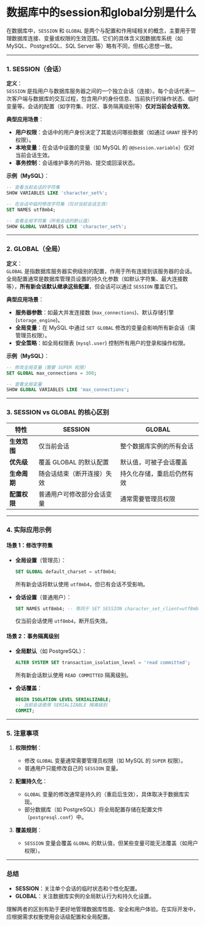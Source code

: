 # 数据库中的session和global分别是什么

在数据库中，`SESSION` 和 `GLOBAL` 是两个与配置和作用域相关的概念，主要用于管理数据库连接、变量或权限的生效范围。它们的具体含义因数据库系统（如 MySQL、PostgreSQL、SQL Server 等）略有不同，但核心思想一致。

---

### **1. SESSION（会话）**
**定义**：  
`SESSION` 是指用户与数据库服务器之间的一个独立会话（连接）。每个会话代表一次客户端与数据库的交互过程，包含用户的身份信息、当前执行的操作状态、临时变量等。会话的配置（如字符集、时区、事务隔离级别等）**仅对当前会话有效**。

**典型应用场景**：  
- **用户权限**：会话中的用户身份决定了其能访问哪些数据（如通过 `GRANT` 授予的权限）。  
- **本地变量**：在会话中设置的变量（如 MySQL 的 `@@session.variable`）仅对当前会话生效。  
- **事务控制**：会话维护事务的开始、提交或回滚状态。  

**示例（MySQL）**：  
```sql
-- 查看当前会话的字符集
SHOW VARIABLES LIKE 'character_set%';

-- 在会话中临时修改字符集（仅对当前会话生效）
SET NAMES utf8mb4;

-- 查看全局字符集（所有会话的默认值）
SHOW GLOBAL VARIABLES LIKE 'character_set%';
```

---

### **2. GLOBAL（全局）**
**定义**：  
`GLOBAL` 是指数据库服务器实例级别的配置，作用于所有连接到该服务器的会话。全局配置通常是数据库管理员设置的持久化参数（如默认字符集、最大连接数等），**所有新会话默认继承这些配置**，但会话可以通过 `SESSION` 覆盖它们。

**典型应用场景**：  
- **服务器参数**：如最大并发连接数 (`max_connections`)、默认存储引擎 (`storage_engine`)。  
- **全局变量**：在 MySQL 中通过 `SET GLOBAL` 修改的变量会影响所有新会话（需管理员权限）。  
- **安全策略**：如全局权限表 (`mysql.user`) 控制所有用户的登录和操作权限。  

**示例（MySQL）**：  
```sql
-- 修改全局变量（需要 SUPER 权限）
SET GLOBAL max_connections = 300;

-- 查看全局变量
SHOW GLOBAL VARIABLES LIKE 'max_connections';
```

---

### **3. SESSION vs GLOBAL 的核心区别**
| **特性**       | **SESSION**                     | **GLOBAL**                     |
|------------------|----------------------------------|----------------------------------|
| **生效范围**     | 仅当前会话                       | 整个数据库实例的所有会话         |
| **优先级**       | 覆盖 GLOBAL 的默认配置            | 默认值，可被子会话覆盖           |
| **生命周期**     | 随会话结束（断开连接）失效       | 持久化存储，重启后仍然有效       |
| **配置权限**     | 普通用户可修改部分会话变量       | 通常需要管理员权限               |

---

### **4. 实际应用示例**
#### **场景 1：修改字符集**  
- **全局设置**（管理员）：  
  ```sql
  SET GLOBAL default_charset = utf8mb4;
  ```  
  所有新会话将默认使用 `utf8mb4`，但已有会话不受影响。  

- **会话设置**（普通用户）：  
  ```sql
  SET NAMES utf8mb4; -- 等同于 SET SESSION character_set_client=utf8mb4
  ```  
  仅当前会话使用 `utf8mb4`，断开后失效。

#### **场景 2：事务隔离级别**  
- **全局默认**（如 PostgreSQL）：  
  ```sql
  ALTER SYSTEM SET transaction_isolation_level = 'read committed';
  ```  
  所有新会话默认使用 `READ COMMITTED` 隔离级别。  

- **会话覆盖**：  
  ```sql
  BEGIN ISOLATION LEVEL SERIALIZABLE;
  -- 当前会话使用 SERIALIZABLE 隔离级别
  COMMIT;
  ```

---

### **5. 注意事项**
1. **权限控制**：  
   - 修改 `GLOBAL` 变量通常需要管理员权限（如 MySQL 的 `SUPER` 权限）。  
   - 普通用户只能修改自己的 `SESSION` 变量。  

2. **配置持久化**：  
   - `GLOBAL` 变量的修改通常是持久的（重启后生效），具体取决于数据库实现。  
   - 部分数据库（如 PostgreSQL）将全局配置存储在配置文件（`postgresql.conf`）中。  

3. **覆盖规则**：  
   - `SESSION` 变量会覆盖 `GLOBAL` 的默认值，但某些变量可能无法覆盖（如用户权限）。  

---

### **总结**
- **SESSION**：关注单个会话的临时状态和个性化配置。  
- **GLOBAL**：关注数据库实例的全局默认行为和持久化设置。  

理解两者的区别有助于更好地管理数据库性能、安全和用户体验。在实际开发中，应根据需求权衡使用会话级配置和全局配置。
